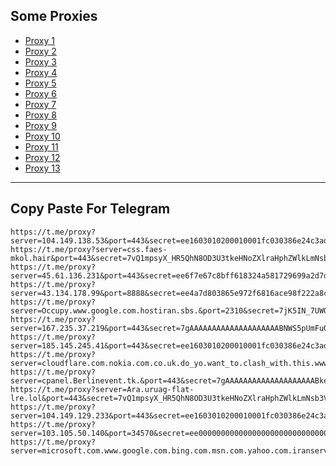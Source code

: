 Some Proxies
---
- [Proxy 1](https://t.me/proxy?server=104.149.138.53&port=443&secret=ee1603010200010001fc030386e24c3add6d792e6972616e63656c6c2e6972)
- [Proxy 2](https://t.me/proxy?server=css.faes-mkol.hair&port=443&secret=7vQ1mpsyX_HR5QhN8OD3U3tkeHNoZXlraHphZWlkLmNsb3VkZnJvbnQubmV0)
- [Proxy 3](https://t.me/proxy?server=45.61.136.231&port=443&secret=ee6f7e67c8bff618324a581729699a2d7d7777772e636c6f7564666c6172652e636f6d)
- [Proxy 4](https://t.me/proxy?server=43.134.178.99&port=8888&secret=ee4a7d803865e972f6816ace98f222a8c2617a7572652e6d6963726f736f66742e636f6d)
- [Proxy 5](https://t.me/proxy?server=Occupy.www.google.com.hostiran.sbs.&port=2310&secret=7jK5IN_7UWQwKOL2uHjU6sEgICAgICAgICAgICAgICA)
- [Proxy 6](https://t.me/proxy?server=167.235.37.219&port=443&secret=7gAAAAAAAAAAAAAAAAAAAABNWS5pUmFuQ2VsbC5LaXI=)
- [Proxy 7](https://t.me/proxy?server=185.145.245.41&port=443&secret=ee1603010200010001fc030386e24c3add6d792e6972616e63656c6c2e6972)
- [Proxy 8](https://t.me/proxy?server=cloudflare.com.nokia.com.co.uk.do_yo.want_to.clash_with.this.www.microsoft.com.there_is_no.place_like.localhost.www.bing.com.count_with_me.cyou.com.now_sudo.rm_rf.ddns.net.we_are_here.again_to_fight.everyone.i_am.the_internet.special_wayob.blackmile.cfd.&port=443&secret=7gAAAAAAAAAAAAAAAAAAAABkeHNoZXlraHphZWlkLmNsb3VkZnJvbnQubmV0)
- [Proxy 9](https://t.me/proxy?server=cpanel.Berlinevent.tk.&port=443&secret=7gAAAAAAAAAAAAAAAAAAAABkeHNoZXlraHphZWlkLmNsb3VkZnJvbnQubmV0)
- [Proxy 10](https://t.me/proxy?server=Ara.uruag-flat-lre.lol&port=443&secret=7vQ1mpsyX_HR5QhN8OD3U3tkeHNoZXlraHphZWlkLmNsb3VkZnJvbnQubmV0)
- [Proxy 11](https://t.me/proxy?server=104.149.129.233&port=443&secret=ee1603010200010001fc030386e24c3add6d792e6972616e63656c6c2e6972)
- [Proxy 12](https://t.me/proxy?server=103.105.50.140&port=34570&secret=ee000000000000000000000000000000006d79736f6e2e64756f6c696e676f2e636f6d)
- [Proxy 13](https://t.me/proxy?server=microsoft.com.www.google.com.bing.com.msn.com.yahoo.com.iranserver.rentals&port=443&secret=7jK5IN_7UWQwKOL2uHjU6sFhcnZhbi5pcg)
---
Copy Paste For Telegram
---
```
https://t.me/proxy?server=104.149.138.53&port=443&secret=ee1603010200010001fc030386e24c3add6d792e6972616e63656c6c2e6972
https://t.me/proxy?server=css.faes-mkol.hair&port=443&secret=7vQ1mpsyX_HR5QhN8OD3U3tkeHNoZXlraHphZWlkLmNsb3VkZnJvbnQubmV0
https://t.me/proxy?server=45.61.136.231&port=443&secret=ee6f7e67c8bff618324a581729699a2d7d7777772e636c6f7564666c6172652e636f6d
https://t.me/proxy?server=43.134.178.99&port=8888&secret=ee4a7d803865e972f6816ace98f222a8c2617a7572652e6d6963726f736f66742e636f6d
https://t.me/proxy?server=Occupy.www.google.com.hostiran.sbs.&port=2310&secret=7jK5IN_7UWQwKOL2uHjU6sEgICAgICAgICAgICAgICA
https://t.me/proxy?server=167.235.37.219&port=443&secret=7gAAAAAAAAAAAAAAAAAAAABNWS5pUmFuQ2VsbC5LaXI=
https://t.me/proxy?server=185.145.245.41&port=443&secret=ee1603010200010001fc030386e24c3add6d792e6972616e63656c6c2e6972
https://t.me/proxy?server=cloudflare.com.nokia.com.co.uk.do_yo.want_to.clash_with.this.www.microsoft.com.there_is_no.place_like.localhost.www.bing.com.count_with_me.cyou.com.now_sudo.rm_rf.ddns.net.we_are_here.again_to_fight.everyone.i_am.the_internet.special_wayob.blackmile.cfd.&port=443&secret=7gAAAAAAAAAAAAAAAAAAAABkeHNoZXlraHphZWlkLmNsb3VkZnJvbnQubmV0
https://t.me/proxy?server=cpanel.Berlinevent.tk.&port=443&secret=7gAAAAAAAAAAAAAAAAAAAABkeHNoZXlraHphZWlkLmNsb3VkZnJvbnQubmV0
https://t.me/proxy?server=Ara.uruag-flat-lre.lol&port=443&secret=7vQ1mpsyX_HR5QhN8OD3U3tkeHNoZXlraHphZWlkLmNsb3VkZnJvbnQubmV0
https://t.me/proxy?server=104.149.129.233&port=443&secret=ee1603010200010001fc030386e24c3add6d792e6972616e63656c6c2e6972
https://t.me/proxy?server=103.105.50.140&port=34570&secret=ee000000000000000000000000000000006d79736f6e2e64756f6c696e676f2e636f6d
https://t.me/proxy?server=microsoft.com.www.google.com.bing.com.msn.com.yahoo.com.iranserver.rentals&port=443&secret=7jK5IN_7UWQwKOL2uHjU6sFhcnZhbi5pcg
```